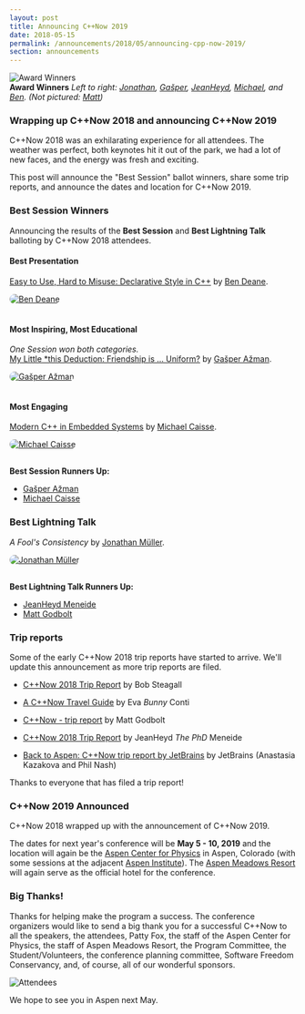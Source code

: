 ```yaml
---
layout: post
title: Announcing C++Now 2019
date: 2018-05-15
permalink: /announcements/2018/05/announcing-cpp-now-2019/
section: announcements
---
```


![Award Winners](/assets/img/posts/2018/2018AwardWinners.jpeg "Award Winners")
<br>
**Award Winners** *Left to right: [Jonathan](https://cppnow2018.sched.com/volunteer/foonathan), [Gašper](https://cppnow2018.sched.com/speaker/gasper.azman), [JeanHeyd](https://cppnow2018.sched.com/volunteer/boostcon.2018.jm3689_columbia.edu), [Michael](https://cppnow2018.sched.com/speaker/mjcaisse), and [Ben](https://cppnow2018.sched.com/speaker/ben_deane). (Not pictured: [Matt](https://cppnow2018.sched.com/speaker/cppcon.2017.matt_godbolt.org))*

### Wrapping up C++Now 2018 and announcing C++Now 2019

C++Now 2018 was an exhilarating experience for all attendees. The weather was perfect, both keynotes hit it out of the park, we had a lot of new faces, and the energy was fresh and exciting.

This post will announce the "Best Session" ballot winners, share some trip reports, and announce the dates and location for C++Now 2019.

<!--break-->


### <a name="awards"></a>Best Session Winners

Announcing the results of the **Best Session** and **Best Lightning Talk** balloting by C++Now 2018 attendees.


#### Best Presentation

[Easy to Use, Hard to Misuse: Declarative Style in C++](https://cppnow2018.sched.com/event/EC7i/easy-to-use-hard-to-misuse-declarative-style-in-c) by [Ben Deane](https://cppnow2018.sched.com/speaker/ben_deane).

[<img src="/assets/img/posts/2018/PersonIconBenDeane.jpg" style="border-radius: 1000px;margin: 0 16px 16px 0;" alt="Ben Deane">](https://cppnow2017.sched.com/speaker/ben_deane "Ben Deane")


#### Most Inspiring, Most Educational

*One Session won both categories.*<br>
[My Little *this Deduction: Friendship is … Uniform?](https://cppnow2018.sched.com/event/EC7n/my-little-this-deduction-friendship-is-uniform) by [Gašper Ažman](https://cppnow2018.sched.com/speaker/gasper.azman).

[<img src="/assets/img/posts/2018/PersonIconGašperAžman.jpeg" style="border-radius: 1000px;margin: 0 16px 16px 0;" alt="Gašper Ažman">](https://cppnow2018.sched.com/speaker/gasper.azman "Gašper Ažman")


#### Most Engaging

[Modern C++ in Embedded Systems](https://cppnow2018.sched.com/event/EC7s/modern-c-in-embedded-systems) by [Michael Caisse](https://cppnow2018.sched.com/speaker/mjcaisse).

[<img src="/assets/img/posts/2018/PersonIconMichaelCaisse.jpeg" style="border-radius: 1000px;margin: 0 16px 16px 0;" alt="Michael Caisse">](https://cppnow2018.sched.com/speaker/mjcaisse "Michael Caisse")

**Best Session Runners Up:**

* [Gašper Ažman](https://cppnow2018.sched.com/speaker/gasper.azman)
* [Michael Caisse](https://cppnow2018.sched.com/speaker/mjcaisse)


### Best Lightning Talk

*A Fool's Consistency* by [Jonathan Müller](https://cppnow2018.sched.com/volunteer/foonathan).

[<img src="/assets/img/posts/2018/PersonIconJonathanMüller.jpeg" style="border-radius: 1000px;margin: 0 16px 16px 0;" alt="Jonathan Müller">](https://cppnow2018.sched.com/volunteer/foonathan "Jonathan Müller")

**Best Lightning Talk Runners Up:**

* [JeanHeyd Meneide](https://cppnow2018.sched.com/volunteer/boostcon.2018.jm3689_columbia.edu)
* [Matt Godbolt](https://cppnow2018.sched.com/speaker/cppcon.2017.matt_godbolt.org)

### <a name="reports"></a>Trip reports

Some of the early C++Now 2018 trip reports have started to arrive. We'll update this announcement as more trip reports are filed.

* [C++Now 2018 Trip Report](https://bobsteagall.com/2018/05/13/cppnow-2018-trip-report/) by Bob Steagall

* [A C++Now Travel Guide](https://bunnyladame.blogspot.com/2018/05/a-cppnow-travel-guide.html) by Eva *Bunny* Conti

* [C++Now - trip report](https://xania.org/201805/cppnow-trip-report) by Matt Godbolt

* [C++Now 2018 Trip Report](https://thephd.github.io/2018/05/15/C++Now-Trip-Report.html) by JeanHeyd *The PhD* Meneide

* [Back to Aspen: C++Now trip report by JetBrains](https://blog.jetbrains.com/clion/2018/05/back-to-aspen-cppnow-trip-report-by-jetbrains/) by JetBrains (Anastasia Kazakova and Phil Nash)

Thanks to everyone that has filed a trip report!

### <a name="dates"></a>C++Now 2019 Announced

C++Now 2018 wrapped up with the announcement of C++Now 2019.

The dates for next year's conference will be **May 5 - 10, 2019** and the location will again be the [Aspen Center for Physics](https://www.aspenphys.org/) in Aspen, Colorado (with some sessions at the adjacent [Aspen Institute](https://www.aspeninstitute.org/)). The [Aspen Meadows Resort](https://www.aspenmeadows.com/) will again serve as the official hotel for the conference.


### Big Thanks!

Thanks for helping make the program a success. The conference organizers would like to send a big thank you for a successful C++Now to all the speakers, the attendees, Patty Fox, the staff of the Aspen Center for Physics, the staff of Aspen Meadows Resort, the Program Committee, the Student/Volunteers, the conference planning committee, Software Freedom Conservancy, and, of course, all of our wonderful sponsors.

![Attendees](/assets/img/posts/2018/attendees.jpeg "Attendees")


We hope to see you in Aspen next May.
